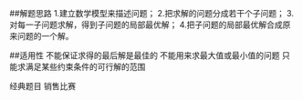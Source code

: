 ##解题思路
1.建立数学模型来描述问题；
2.把求解的问题分成若干个子问题；
3.对每一子问题求解，得到子问题的局部最优解；
4.把子问题的局部最优解合成原来问题的一个解。

##适用性
不能保证求得的最后解是最佳的
不能用来求最大值或最小值的问题
只能求满足某些约束条件的可行解的范围

经典题目 销售比赛